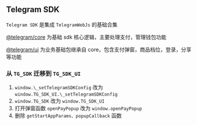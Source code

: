 ## Telegram SDK

`Telegram SDK` 是集成 `TelegramWebJs` 的基础合集

[@telegram/core](modules/_telegram_sdk_ts_core.html) 为基础 sdk 核心逻辑，主要处理支付，管理钱包功能

[@telegram/ui](modules/_telegram_sdk_ui.html) 为业务基础包继承自 core，包含支付弹窗，商品档位，登录，分享等功能

### 从 `TG_SDK` 迁移到 `TG_SDK_UI`

1. `window.\_setTelegramSDKConfig` 改为 `window.TG_SDK_UI.\_setTelegramSDKConfig`
2. `window.TG_SDK` 改为 `window.TG_SDK_UI`
3. 打开弹窗函数 `openPayPopup` 改为 `window.openPayPopup`
4. 删除 `getStartAppParams、popupCallback` 函数
